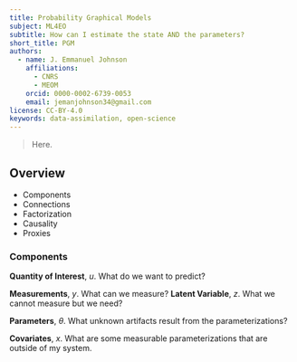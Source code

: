 ```yaml
---
title: Probability Graphical Models
subject: ML4EO
subtitle: How can I estimate the state AND the parameters?
short_title: PGM
authors:
  - name: J. Emmanuel Johnson
    affiliations:
      - CNRS
      - MEOM
    orcid: 0000-0002-6739-0053
    email: jemanjohnson34@gmail.com
license: CC-BY-4.0
keywords: data-assimilation, open-science
---
```


> Here.

## Overview


* Components
* Connections
* Factorization
* Causality
* Proxies

### Components

**Quantity of Interest**, $u$.
What do we want to predict?


**Measurements**, $y$.
What can we measure?
**Latent Variable**, $z$.
What we cannot measure but we need?

**Parameters**, $\theta$.
What unknown artifacts result from the parameterizations?

**Covariates**, $x$.
What are some measurable parameterizations that are outside of my system.
